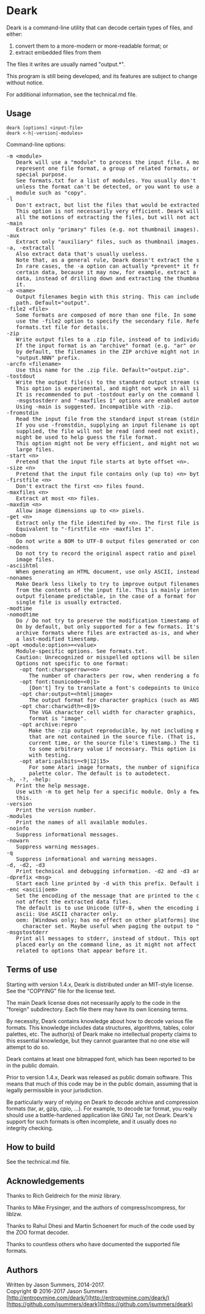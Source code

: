 # Deark #

Deark is a command-line utility that can decode certain types of files, and
either:

1. convert them to a more-modern or more-readable format; or
2. extract embedded files from them

The files it writes are usually named "output.*".

This program is still being developed, and its features are subject to change
without notice.

For additional information, see the technical.md file.

## Usage ##

    deark [options] <input-file>
    deark <-h|-version|-modules>

Command-line options:
<pre>
-m &lt;module>
   Deark will use a "module" to process the input file. A module may
   represent one file format, a group of related formats, or may have some
   special purpose.
   See formats.txt for a list of modules. You usually don't need to use -m,
   unless the format can't be detected, or you want to use a special-purpose
   module such as "copy".
-l
   Don't extract, but list the files that would be extracted.
   This option is not necessarily very efficient. Deark will still go through
   all the motions of extracting the files, but will not actually write them.
-main
   Extract only "primary" files (e.g. not thumbnail images).
-aux
   Extract only "auxiliary" files, such as thumbnail images.
-a, -extractall
   Also extract data that's usually useless.
   Note that, as a general rule, Deark doesn't extract the same data twice.
   In rare cases, the -a option can actually *prevent* it from extracting
   certain data, because it may now, for example, extract a block of Exif
   data, instead of drilling down and extracting the thumbnail image within
   it.
-o &lt;name>
   Output filenames begin with this string. This can include a directory
   path. Default="output".
-file2 &lt;file>
   Some formats are composed of more than one file. In some cases, you can
   use the -file2 option to specify the secondary file. Refer to the
   formats.txt file for details.
-zip
   Write output files to a .zip file, instead of to individual files.
   If the input format is an "archive" format (e.g. "ar" or "graspgl"), then
   by default, the filenames in the ZIP archive might not include the usual
   "output.NNN" prefix.
-arcfn &lt;filename>
   Use this name for the .zip file. Default="output.zip".
-tostdout
   Write the output file(s) to the standard output stream (stdout).
   This option is experimental, and might not work in all situations.
   It is recommended to put -tostdout early on the command line. The
   -msgstostderr and "-maxfiles 1" options are enabled automatically.
   Using -main is suggested. Incompatible with -zip.
-fromstdin
   Read the input file from the standard input stream (stdin).
   If you use -fromstdin, supplying an input filename is optional. If it is
   supplied, the file will not be read (and need not exist), but the name
   might be used to help guess the file format.
   This option might not be very efficient, and might not work with extremely
   large files.
-start &lt;n>
   Pretend that the input file starts at byte offset &lt;n>.
-size &lt;n>
   Pretend that the input file contains only (up to) &lt;n> bytes.
-firstfile &lt;n>
   Don't extract the first &lt;n> files found.
-maxfiles &lt;n>
   Extract at most &lt;n> files.
-maxdim &lt;n>
   Allow image dimensions up to &lt;n> pixels.
-get &lt;n>
   Extract only the file identifed by &lt;n>. The first file is 0.
   Equivalent to "-firstfile &lt;n> -maxfiles 1".
-nobom
   Do not write a BOM to UTF-8 output files generated or converted by Deark.
-nodens
   Do not try to record the original aspect ratio and pixel density in output
   image files.
-asciihtml
   When generating an HTML document, use only ASCII, instead of UTF-8.
-nonames
   Make Deark less likely to try to improve output filenames by using names
   from the contents of the input file. This is mainly intended to make the
   output filename predictable, in the case of a format for which only a
   single file is usually extracted.
-modtime
-nomodtime
   Do / Do not try to preserve the modification timestamp of extracted files.
   On by default, but only supported for a few formats. It's intended for
   archive formats where files are extracted as-is, and where each file has
   a last-modified timestamp.
-opt &lt;module:option>=&lt;value>
   Module-specific options. See formats.txt.
   Caution: Unrecognized or misspelled options will be silently ignored.
   Options not specific to one format:
    -opt font:charsperrow=&lt;n>
       The number of characters per row, when rendering a font to a bitmap
    -opt font:tounicode=&lt;0|1>
       [Don't] Try to translate a font's codepoints to Unicode codepoints.
    -opt char:output=&lt;html|image>
       The output format for character graphics (such as ANSI Art).
    -opt char:charwidth=&lt;8|9>
       The VGA character cell width for character graphics, when the output
       format is "image".
    -opt archive:repro
       Make the -zip output reproducible, by not including modification times
       that are not contained in the source file. (That is, don't use the
       current time, or the source file's timestamp.) The times will be set
       to some arbitrary value if necessary. This option is intended for use
       with testing.
    -opt atari:palbits=&lt;9|12|15>
       For some Atari image formats, the number of significant bits per
       palette color. The default is to autodetect.
-h, -?, -help:
   Print the help message.
   Use with -m to get help for a specific module. Only a few modules support
   this.
-version
   Print the version number.
-modules
   Print the names of all available modules.
-noinfo
   Suppress informational messages.
-nowarn
   Suppress warning messages.
-q
   Suppress informational and warning messages.
-d, -d2, -d3
   Print technical and debugging information. -d2 and -d3 are more verbose.
-dprefix &lt;msg>
   Start each line printed by -d with this prefix. Default is "DEBUG: ".
-enc &lt;ascii|oem>
   Set the encoding of the message that are printed to the console. This does
   not affect the extracted data files.
   The default is to use Unicode (UTF-8, when the encoding is relevant).
   ascii: Use ASCII character only.
   oem: [Windows only; has no effect on other platforms] Use the "OEM"
     character set. Maybe useful when paging the output to "|more".
-msgstostderr
   Print all messages to stderr, instead of stdout. This option should be
   placed early on the command line, as it might not affect messages
   related to options that appear before it.
</pre>
 
## Terms of use ##

Starting with version 1.4.x, Deark is distributed under an MIT-style license.
See the "COPYING" file for the license text.

The main Deark license does not necessarily apply to the code in the "foreign"
subdirectory. Each file there may have its own licensing terms.

By necessity, Deark contains knowledge about how to decode various file
formats. This knowledge includes data structures, algorithms, tables, color
palettes, etc. The author(s) of Deark make no intellectual property claims to
this essential knowledge, but they cannot guarantee that no one else will
attempt to do so.

Deark contains at least one bitmapped font, which has been reported to be in
the public domain.

Prior to version 1.4.x, Deark was released as public domain software. This
means that much of this code may be in the public domain, assuming that is
legally permissible in your jurisdiction.

Be particularly wary of relying on Deark to decode archive and compression
formats (tar, ar, gzip, cpio, ...). For example, to decode tar format, you
really should use a battle-hardened application like GNU Tar, not Deark.
Deark's support for such formats is often incomplete, and it usually does no integrity checking.

## How to build ##

See the technical.md file.

## Acknowledgements ##

Thanks to Rich Geldreich for the miniz library.

Thanks to Mike Frysinger, and the authors of compress/ncompress, for liblzw.

Thanks to Rahul Dhesi and Martin Schoenert for much of the code used by the ZOO
format decoder.

Thanks to countless others who have documented the supported file formats.

## Authors ##

Written by Jason Summers, 2014-2017.<br>
Copyright &copy; 2016-2017 Jason Summers<br>
[http://entropymine.com/deark/](http://entropymine.com/deark/)<br>
[https://github.com/jsummers/deark](https://github.com/jsummers/deark)
